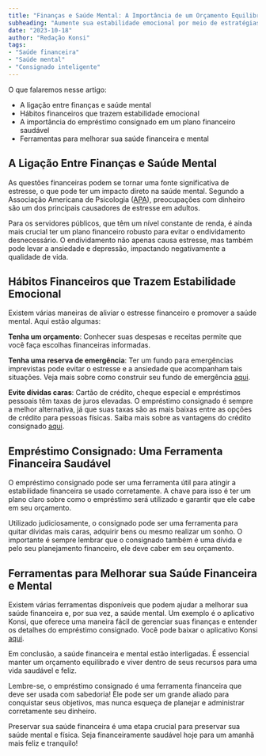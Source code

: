 ```yaml
---
title: "Finanças e Saúde Mental: A Importância de um Orçamento Equilibrado para Servidores Públicos"
subheading: "Aumente sua estabilidade emocional por meio de estratégias financeiras eficazes"
date: "2023-10-18"
author: "Redação Konsi"
tags:
- "Saúde financeira"
- "Saúde mental"
- "Consignado inteligente"
---
```

O que falaremos nesse artigo:

- A ligação entre finanças e saúde mental
- Hábitos financeiros que trazem estabilidade emocional
- A importância do empréstimo consignado em um plano financeiro saudável
- Ferramentas para melhorar sua saúde financeira e mental

## A Ligação Entre Finanças e Saúde Mental

As questões financeiras podem se tornar uma fonte significativa de estresse, o que pode ter um impacto direto na saúde mental. Segundo a Associação Americana de Psicologia ([APA](https://www.apa.org/)), preocupações com dinheiro são um dos principais causadores de estresse em adultos. 

Para os servidores públicos, que têm um nível constante de renda, é ainda mais crucial ter um plano financeiro robusto para evitar o endividamento desnecessário. O endividamento não apenas causa estresse, mas também pode levar a ansiedade e depressão, impactando negativamente a qualidade de vida.

## Hábitos Financeiros que Trazem Estabilidade Emocional

Existem várias maneiras de aliviar o estresse financeiro e promover a saúde mental. Aqui estão algumas:

**Tenha um orçamento**: Conhecer suas despesas e receitas permite que você faça escolhas financeiras informadas. 

**Tenha uma reserva de emergência**: Ter um fundo para emergências imprevistas pode evitar o estresse e a ansiedade que acompanham tais situações. Veja mais sobre como construir seu fundo de emergência [aqui](https://konsi.com.br/postagens/a-importncia-da-reserva-de-emergncia-e-como-constru-la-com-inteligncia-financeira).

**Evite dívidas caras**: Cartão de crédito, cheque especial e empréstimos pessoais têm taxas de juros elevadas. O empréstimo consignado é sempre a melhor alternativa, já que suas taxas são as mais baixas entre as opções de crédito para pessoas físicas. Saiba mais sobre as vantagens do crédito consignado [aqui](https://konsi.com.br/postagens/por-que-o-crdito-consignado-a-melhor-escolha-para-servidores-pblicos).

## Empréstimo Consignado: Uma Ferramenta Financeira Saudável

O empréstimo consignado pode ser uma ferramenta útil para atingir a estabilidade financeira se usado corretamente. A chave para isso é ter um plano claro sobre como o empréstimo será utilizado e garantir que ele cabe em seu orçamento. 

Utilizado judiciosamente, o consignado pode ser uma ferramenta para quitar dívidas mais caras, adquirir bens ou mesmo realizar um sonho. O importante é sempre lembrar que o consignado também é uma dívida e pelo seu planejamento financeiro, ele deve caber em seu orçamento. 

## Ferramentas para Melhorar sua Saúde Financeira e Mental

Existem várias ferramentas disponíveis que podem ajudar a melhorar sua saúde financeira e, por sua vez, a saúde mental. Um exemplo é o aplicativo Konsi, que oferece uma maneira fácil de gerenciar suas finanças e entender os detalhes do empréstimo consignado. Você pode baixar o aplicativo Konsi [aqui](http://konsiapps.com.br).

Em conclusão, a saúde financeira e mental estão interligadas. É essencial manter um orçamento equilibrado e viver dentro de seus recursos para uma vida saudável e feliz.

Lembre-se, o empréstimo consignado é uma ferramenta financeira que deve ser usada com sabedoria! Ele pode ser um grande aliado para conquistar seus objetivos, mas nunca esqueça de planejar e administrar corretamente seu dinheiro. 

Preservar sua saúde financeira é uma etapa crucial para preservar sua saúde mental e física. Seja financeiramente saudável hoje para um amanhã mais feliz e tranquilo!